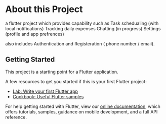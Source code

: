# About this Project
a flutter project which provides capability such as 
Task schedualing (with local notifications)
Tracking daily expenses 
Chatting (in progress)
Settings (profile and app prefrences) 

also includes 
Authentication and Registeration ( phone number / email).



## Getting Started

This project is a starting point for a Flutter application.

A few resources to get you started if this is your first Flutter project:

- [Lab: Write your first Flutter app](https://flutter.dev/docs/get-started/codelab)
- [Cookbook: Useful Flutter samples](https://flutter.dev/docs/cookbook)

For help getting started with Flutter, view our
[online documentation](https://flutter.dev/docs), which offers tutorials,
samples, guidance on mobile development, and a full API reference.
